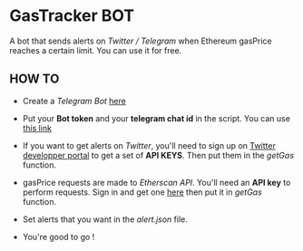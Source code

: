 # GasTracker BOT

A bot that sends alerts on *Twitter / Telegram* when Ethereum gasPrice reaches a certain limit. You can use it for free.

## HOW TO

* Create a *Telegram Bot* [here](https://core.telegram.org/bots)

* Put your **Bot token** and your **telegram chat id** in the script. You can use [this link](https://www.alphr.com/find-chat-id-telegram/)

* If you want to get alerts on *Twitter*, you'll need to sign up on [Twitter developper portal](https://developer.twitter.com/en) to get a set of **API KEYS**. Then put them in the *getGas* function.

* gasPrice requests are made to *Etherscan API*. You'll need an **API key** to perform requests. Sign in and get one [here](https://etherscan.io/apis) then put it in *getGas* function.

* Set alerts that you want in the *alert.json* file.

* You're good to go !
